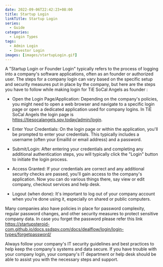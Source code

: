 ```yaml
---
date: 2022-09-06T22:42:23+08:00
title: Startup Login
linkTitle: Startup Login
series: 
  - Guide
categories: 
  - Login Types
tags: 
  - Admin Login
  - Investor Login
images: [images/startupLogin.gif]
---
```


A "Startup Login or Founder Login" typically refers to the process of logging into a company's software applications, often as an founder or authorized user. The steps for a company login can vary based on the specific setup and security measures put in place by the company, but here are the steps you have to follow while making login for TiE SoCal Angels as founder :

- Open the Login Page/Application: Depending on the company's policies, you might need to open a web browser and navigate to a specific login page or open a dedicated application used for company logins. In TiE SoCal Angels the login page is https://tiesocalangels.spv.today/admin/login.

- Enter Your Credentials: On the login page or within the application, you'll be prompted to enter your credentials. This typically includes a username (often your EmailId or email address) and a password.

- Submit/Login: After entering your credentials and completing any additional authentication steps, you will typically click the "Login" button to initiate the login process.

- Access Granted: If your credentials are correct and any additional security checks are passed, you'll gain access to the company's application. Now you can do various things there, say view or edit company, checkout services and help desk.

- Logout (when done): It's important to log out of your company account when you're done using it, especially on shared or public computers.

Many companies also have policies in place for password complexity, regular password changes, and other security measures to protect sensitive company data. In case you forget the password please refer this link https://startupsteroid-com.github.io/docs.ssdspv.com/docs/dealflow/login/login-types/forgetpassword/

Always follow your company's IT security guidelines and best practices to help keep the company's systems and data secure. If you have trouble with your company login, your company's IT department or help desk should be able to assist you with the necessary steps and support.


